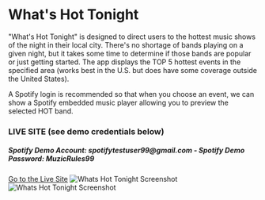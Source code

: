 <h1>What's Hot Tonight</h1>

"What's Hot Tonight" is designed to direct users to the hottest music shows of the night in their local city.  There's no shortage of bands playing on a given night, but it takes some time to determine if those bands are popular or just getting started.  The app displays the TOP 5 hottest events in the specified area (works best in the U.S. but does have some coverage outside the United States).

A Spotify login is recommended so that when you choose an event, we can show a Spotify embedded music player allowing you to preview the selected HOT band.

<h3>LIVE SITE (see demo credentials below)</h3>
<h5><b>Spotify Demo Account:</b> spotifytestuser99@gmail.com - <b>Spotify Demo Password:</b> MuzicRules99</h5>
<a target="_new" href="https://whatshot2nite.azurewebsites.net/">Go to the Live Site</a> 

<img alt="Whats Hot Tonight Screenshot" src="https://whatshot2nite.azurewebsites.net/images/screen1.png?v1" />

<img alt="Whats Hot Tonight Screenshot" src="https://whatshot2nite.azurewebsites.net/images/screen2.png?v1" />